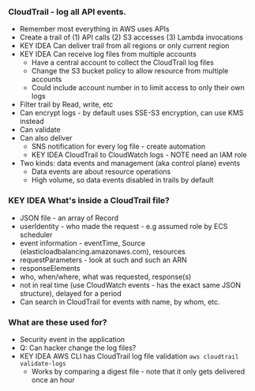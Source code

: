 ### CloudTrail - log all API events.
- Remember most everything in AWS uses APIs
- Create a trail of (1) API calls (2) S3 accesses (3) Lambda invocations
- KEY IDEA Can deliver trail from all regions or only current region
- KEY IDEA Can receive log files from multiple accounts
  - Have a central account to collect the CloudTrail log files
  - Change the S3 bucket policy to allow resource from multiple accounts
  - Could include account number in to limit access to only their own logs
- Filter trail by Read, write, etc
- Can encrypt logs - by default uses SSE-S3 encryption, can use KMS instead
- Can validate
- Can also deliver
  - SNS notification for every log file - create automation
  - KEY IDEA CloudTrail to CloudWatch logs - NOTE need an IAM role
- Two kinds: data events and management (aka control plane) events
  - Data events are about resource operations
  - High volume, so data events disabled in trails by default

### KEY IDEA What's inside a CloudTrail file?
- JSON file - an array of Record
- userIdentity - who made the request - e.g assumed role by ECS scheduler
- event information - eventTime, Source (elasticloadbalancing.amazonaws.com), resources
- requestParameters - look at such and such an ARN
- responseElements
- who, when/where, what was requested, response(s)
- not in real time (use CloudWatch events - has the exact same JSON structure), delayed for a period
- Can search in CloudTrail for events with name, by whom, etc.

### What are these used for?
- Security event in the application
- Q: Can hacker change the log files?
- KEY IDEA AWS CLI has CloudTrail log file validation `aws cloudtrail validate-logs`
  - Works by comparing a digest file - note that it only gets delivered once an hour
